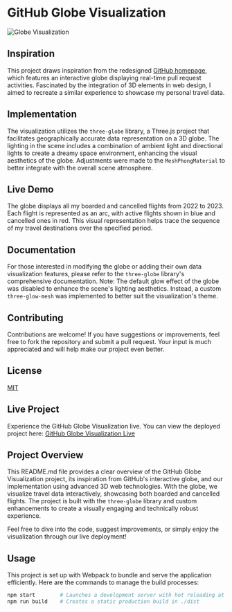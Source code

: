 # GitHub Globe Visualization
![Globe Visualization](https://www.amirbekshomurodov.me/images/GitHub_Globe1.png)
## Inspiration
This project draws inspiration from the redesigned [GitHub homepage](https://github.com/home), which features an interactive globe displaying real-time pull request activities. Fascinated by the integration of 3D elements in web design, I aimed to recreate a similar experience to showcase my personal travel data.

## Implementation
The visualization utilizes the `three-globe` library, a Three.js project that facilitates geographically accurate data representation on a 3D globe. The lighting in the scene includes a combination of ambient light and directional lights to create a dreamy space environment, enhancing the visual aesthetics of the globe. Adjustments were made to the `MeshPhongMaterial` to better integrate with the overall scene atmosphere.

## Live Demo
The globe displays all my boarded and cancelled flights from 2022 to 2023. Each flight is represented as an arc, with active flights shown in blue and cancelled ones in red. This visual representation helps trace the sequence of my travel destinations over the specified period.


## Documentation
For those interested in modifying the globe or adding their own data visualization features, please refer to the `three-globe` library's comprehensive documentation. Note: The default glow effect of the globe was disabled to enhance the scene's lighting aesthetics. Instead, a custom `three-glow-mesh` was implemented to better suit the visualization's theme.

## Contributing

Contributions are welcome! If you have suggestions or improvements, feel free to fork the repository and submit a pull request. Your input is much appreciated and will help make our project even better.

## License

[MIT](https://choosealicense.com/licenses/mit)

## Live Project

Experience the GitHub Globe Visualization live. You can view the deployed project here: [GitHub Globe Visualization Live](https://github-globe-visualization.vercel.app)

## Project Overview

This README.md file provides a clear overview of the GitHub Globe Visualization project, its inspiration from GitHub's interactive globe, and our implementation using advanced 3D web technologies. With the globe, we visualize travel data interactively, showcasing both boarded and cancelled flights. The project is built with the `three-globe` library and custom enhancements to create a visually engaging and technically robust experience.

Feel free to dive into the code, suggest improvements, or simply enjoy the visualization through our live deployment!


## Usage
This project is set up with Webpack to bundle and serve the application efficiently. Here are the commands to manage the build processes:

```bash
npm start        # Launches a development server with hot reloading at localhost
npm run build    # Creates a static production build in ./dist


